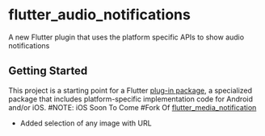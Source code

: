 # flutter_audio_notifications

A new Flutter plugin that uses the platform specific APIs to show audio notifications

## Getting Started

This project is a starting point for a Flutter
[plug-in package](https://flutter.dev/developing-packages/),
a specialized package that includes platform-specific implementation code for
Android and/or iOS.
#NOTE: iOS Soon To Come
#Fork Of [flutter_media_notification](https://github.com/aliyazdi75/flutter_media_notification)
  * Added selection of any image with URL